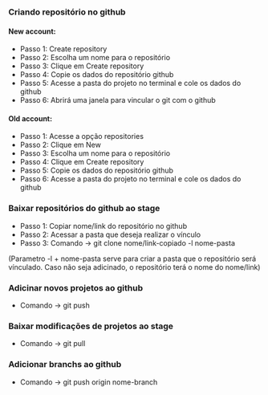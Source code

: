 ### Criando repositório no github
#### New account:
- Passo 1: Create repository
- Passo 2: Escolha um nome para o repositório
- Passo 3: Clique em Create repository
- Passo 4: Copie os dados do repositório github
- Passo 5: Acesse a pasta do projeto no terminal e cole os dados do github
- Passo 6: Abrirá uma janela para vincular o git com o github
#### Old account:
- Passo 1: Acesse a opção repositories
- Passo 2: Clique em New
- Passo 3: Escolha um nome para o repositório
- Passo 4: Clique em Create repository
- Passo 5: Copie os dados do repositório github
- Passo 6: Acesse a pasta do projeto no terminal e cole os dados do github

### Baixar repositórios do github ao stage
- Passo 1: Copiar nome/link do repositório no github
- Passo 2: Acessar a pasta que deseja realizar o vínculo
- Passo 3: Comando -> git clone nome/link-copiado -l nome-pasta

(Parametro -l + nome-pasta serve para criar a pasta que o repositório será vínculado. Caso não seja adicinado, o repositório terá o nome do nome/link)

### Adicinar novos projetos ao github
- Comando -> git push

### Baixar modificações de projetos ao stage
- Comando -> git pull

### Adicionar branchs ao github
- Comando -> git push origin nome-branch